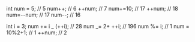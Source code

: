 int num = 5; // 5
num++; // 6
++num; // 7
num+=10; // 17
++num; // 18
num=--num; // 17
num--; // 16

int i = 3;
num += i _ (++i); // 28
num _= 2+ ++i; // 196
num %= i; // 1
num = 10%2+1; // 1
++num; // 2
